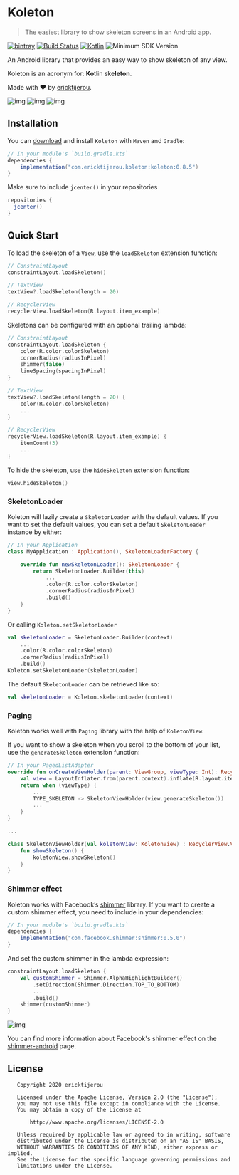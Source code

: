 # Koleton

> The easiest library to show skeleton screens in an Android app.

[![bintray](https://api.bintray.com/packages/ericktijerou/maven/koleton/images/download.svg)](https://bintray.com/ericktijerou/maven/koleton/_latestVersion)
[![Build Status](https://travis-ci.com/ericktijerou/koleton.svg?branch=master)](https://travis-ci.com/ericktijerou/koleton)
[![Kotlin](https://img.shields.io/badge/Kotlin-1.3.72-blueviolet.svg)](https://kotlinlang.org)
![Minimum SDK Version](https://img.shields.io/badge/minSdkVersion-14-brightgreen.svg)

An Android library that provides an easy way to show skeleton of any view.

Koleton is an acronym for: **Ko**tlin ske**leton**.

Made with ❤ by [ericktijerou](https://ericktijerou.com).

![img](image/journey_list.gif)
![img](image/paging.gif)
![img](image/journey_detail.gif)

## Installation
You can [download](https://bintray.com/ericktijerou/maven/koleton/_latestVersion) and install `Koleton` with `Maven` and `Gradle`:

```gradle
// In your module's `build.gradle.kts`
dependencies {
    implementation("com.ericktijerou.koleton:koleton:0.8.5")
}
```

Make sure to include `jcenter()` in your repositories
```gradle
repositories {
  jcenter()
}
```

## Quick Start
To load the skeleton of a `View`, use the `loadSkeleton` extension function:

```kotlin
// ConstraintLayout
constraintLayout.loadSkeleton()

// TextView
textView?.loadSkeleton(length = 20)

// RecyclerView
recyclerView.loadSkeleton(R.layout.item_example)
```

Skeletons can be configured with an optional trailing lambda:

```kotlin
// ConstraintLayout
constraintLayout.loadSkeleton {
    color(R.color.colorSkeleton)
    cornerRadius(radiusInPixel)
    shimmer(false)
    lineSpacing(spacingInPixel)
}

// TextView
textView?.loadSkeleton(length = 20) {
    color(R.color.colorSkeleton)
    ...
}

// RecyclerView
recyclerView.loadSkeleton(R.layout.item_example) {
    itemCount(3)
    ...
}
```

To hide the skeleton, use the `hideSkeleton` extension function:

```kotlin
view.hideSkeleton()
```

### SkeletonLoader
Koleton will lazily create a `SkeletonLoader` with the default values.
If you want to set the default values, you can set a default `SkeletonLoader` instance by either:

```kotlin
// In your Application
class MyApplication : Application(), SkeletonLoaderFactory {

    override fun newSkeletonLoader(): SkeletonLoader {
        return SkeletonLoader.Builder(this)
            ...
            .color(R.color.colorSkeleton)
            .cornerRadius(radiusInPixel)
            .build()
    }
}
```

Or calling `Koleton.setSkeletonLoader`
```kotlin
val skeletonLoader = SkeletonLoader.Builder(context)
    ...
    .color(R.color.colorSkeleton)
    .cornerRadius(radiusInPixel)
    .build()
Koleton.setSkeletonLoader(skeletonLoader)
```

The default `SkeletonLoader` can be retrieved like so:
```kotlin
val skeletonLoader = Koleton.skeletonLoader(context)
```

### Paging
Koleton works well with `Paging` library with the help of `KoletonView`.

If you want to show a skeleton when you scroll to the bottom of your list, use the `generateSkeleton` extension function:

```kotlin
// In your PagedListAdapter
override fun onCreateViewHolder(parent: ViewGroup, viewType: Int): RecyclerView.ViewHolder {
    val view = LayoutInflater.from(parent.context).inflate(R.layout.item_sample, parent, false)
    return when (viewType) {
        ...
        TYPE_SKELETON -> SkeletonViewHolder(view.generateSkeleton())
        ...
    }
}

...

class SkeletonViewHolder(val koletonView: KoletonView) : RecyclerView.ViewHolder(koletonView) {
    fun showSkeleton() {
        koletonView.showSkeleton()
    }
}
```

### Shimmer effect
Koleton works with Facebook’s [shimmer](https://github.com/facebook/shimmer-android) library. If you want to create a custom shimmer effect, you need to include in your dependencies:

```gradle
// In your module's `build.gradle.kts`
dependencies {
    implementation("com.facebook.shimmer:shimmer:0.5.0")
}
```

And set the custom shimmer in the lambda expression:

```kotlin
constraintLayout.loadSkeleton {
    val customShimmer = Shimmer.AlphaHighlightBuilder()
        .setDirection(Shimmer.Direction.TOP_TO_BOTTOM)
        ...
        .build()
    shimmer(customShimmer)
}
```

![img](image/custom_shimmer.gif)

You can find more information about Facebook's shimmer effect on the [shimmer-android](http://facebook.github.io/shimmer-android) page.

## License

       Copyright 2020 ericktijerou

       Licensed under the Apache License, Version 2.0 (the "License");
       you may not use this file except in compliance with the License.
       You may obtain a copy of the License at

           http://www.apache.org/licenses/LICENSE-2.0

       Unless required by applicable law or agreed to in writing, software
       distributed under the License is distributed on an "AS IS" BASIS,
       WITHOUT WARRANTIES OR CONDITIONS OF ANY KIND, either express or implied.
       See the License for the specific language governing permissions and
       limitations under the License.